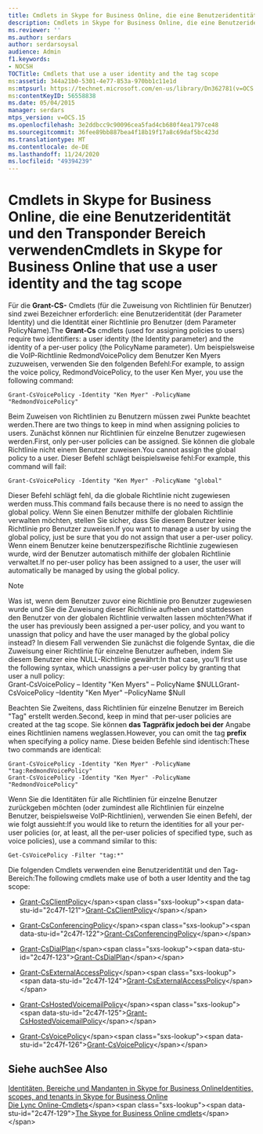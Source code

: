 ```yaml
---
title: Cmdlets in Skype for Business Online, die eine Benutzeridentität und den Transponder Bereich verwenden
description: Cmdlets in Skype for Business Online, die eine Benutzeridentität und den Transponder Bereich verwenden.
ms.reviewer: ''
ms.author: serdars
author: serdarsoysal
audience: Admin
f1.keywords:
- NOCSH
TOCTitle: Cmdlets that use a user identity and the tag scope
ms:assetid: 344a21b0-5301-4e77-853a-970bb1c11e1d
ms:mtpsurl: https://technet.microsoft.com/en-us/library/Dn362781(v=OCS.15)
ms:contentKeyID: 56558838
ms.date: 05/04/2015
manager: serdars
mtps_version: v=OCS.15
ms.openlocfilehash: 3e2ddbcc9c90096cea5fad4cb680f4ea1797ce48
ms.sourcegitcommit: 36fee89bb887bea4f18b19f17a8c69daf5bc423d
ms.translationtype: MT
ms.contentlocale: de-DE
ms.lasthandoff: 11/24/2020
ms.locfileid: "49394239"
---
```

# <a name="cmdlets-in-skype-for-business-online-that-use-a-user-identity-and-the-tag-scope"></a><span data-ttu-id="2c47f-103">Cmdlets in Skype for Business Online, die eine Benutzeridentität und den Transponder Bereich verwenden</span><span class="sxs-lookup"><span data-stu-id="2c47f-103">Cmdlets in Skype for Business Online that use a user identity and the tag scope</span></span>

 


<span data-ttu-id="2c47f-104">Für die **Grant-CS-** Cmdlets (für die Zuweisung von Richtlinien für Benutzer) sind zwei Bezeichner erforderlich: eine Benutzeridentität (der Parameter Identity) und die Identität einer Richtlinie pro Benutzer (dem Parameter PolicyName).</span><span class="sxs-lookup"><span data-stu-id="2c47f-104">The **Grant-Cs** cmdlets (used for assigning policies to users) require two identifiers: a user identity (the Identity parameter) and the identity of a per-user policy (the PolicyName parameter).</span></span> <span data-ttu-id="2c47f-105">Um beispielsweise die VoIP-Richtlinie RedmondVoicePolicy dem Benutzer Ken Myers zuzuweisen, verwenden Sie den folgenden Befehl:</span><span class="sxs-lookup"><span data-stu-id="2c47f-105">For example, to assign the voice policy, RedmondVoicePolicy, to the user Ken Myer, you use the following command:</span></span>

    Grant-CsVoicePolicy -Identity "Ken Myer" -PolicyName "RedmondVoicePolicy"

<span data-ttu-id="2c47f-106">Beim Zuweisen von Richtlinien zu Benutzern müssen zwei Punkte beachtet werden.</span><span class="sxs-lookup"><span data-stu-id="2c47f-106">There are two things to keep in mind when assigning policies to users.</span></span> <span data-ttu-id="2c47f-107">Zunächst können nur Richtlinien für einzelne Benutzer zugewiesen werden.</span><span class="sxs-lookup"><span data-stu-id="2c47f-107">First, only per-user policies can be assigned.</span></span> <span data-ttu-id="2c47f-108">Sie können die globale Richtlinie nicht einem Benutzer zuweisen.</span><span class="sxs-lookup"><span data-stu-id="2c47f-108">You cannot assign the global policy to a user.</span></span> <span data-ttu-id="2c47f-109">Dieser Befehl schlägt beispielsweise fehl:</span><span class="sxs-lookup"><span data-stu-id="2c47f-109">For example, this command will fail:</span></span>

    Grant-CsVoicePolicy -Identity "Ken Myer" -PolicyName "global"

<span data-ttu-id="2c47f-110">Dieser Befehl schlägt fehl, da die globale Richtlinie nicht zugewiesen werden muss.</span><span class="sxs-lookup"><span data-stu-id="2c47f-110">This command fails because there is no need to assign the global policy.</span></span> <span data-ttu-id="2c47f-111">Wenn Sie einen Benutzer mithilfe der globalen Richtlinie verwalten möchten, stellen Sie sicher, dass Sie diesem Benutzer keine Richtlinie pro Benutzer zuweisen.</span><span class="sxs-lookup"><span data-stu-id="2c47f-111">If you want to manage a user by using the global policy, just be sure that you do not assign that user a per-user policy.</span></span> <span data-ttu-id="2c47f-112">Wenn einem Benutzer keine benutzerspezifische Richtlinie zugewiesen wurde, wird der Benutzer automatisch mithilfe der globalen Richtlinie verwaltet.</span><span class="sxs-lookup"><span data-stu-id="2c47f-112">If no per-user policy has been assigned to a user, the user will automatically be managed by using the global policy.</span></span>


> [!NOTE]  
> <span data-ttu-id="2c47f-113">Was ist, wenn dem Benutzer zuvor eine Richtlinie pro Benutzer zugewiesen wurde und Sie die Zuweisung dieser Richtlinie aufheben und stattdessen den Benutzer von der globalen Richtlinie verwalten lassen möchten?</span><span class="sxs-lookup"><span data-stu-id="2c47f-113">What if the user has previously been assigned a per-user policy, and you want to unassign that policy and have the user managed by the global policy instead?</span></span> <span data-ttu-id="2c47f-114">In diesem Fall verwenden Sie zunächst die folgende Syntax, die die Zuweisung einer Richtlinie für einzelne Benutzer aufheben, indem Sie diesem Benutzer eine NULL-Richtlinie gewährt:</span><span class="sxs-lookup"><span data-stu-id="2c47f-114">In that case, you’ll first use the following syntax, which unassigns a per-user policy by granting that user a null policy:</span></span><BR><span data-ttu-id="2c47f-115">Grant-CsVoicePolicy – Identity "Ken Myers" – PolicyName $NULL</span><span class="sxs-lookup"><span data-stu-id="2c47f-115">Grant-CsVoicePolicy –Identity "Ken Myer" –PolicyName $Null</span></span>



<span data-ttu-id="2c47f-116">Beachten Sie Zweitens, dass Richtlinien für einzelne Benutzer im Bereich "Tag" erstellt werden.</span><span class="sxs-lookup"><span data-stu-id="2c47f-116">Second, keep in mind that per-user policies are created at the tag scope.</span></span> <span data-ttu-id="2c47f-117">Sie können **das Tagpräfix jedoch bei der** Angabe eines Richtlinien namens weglassen.</span><span class="sxs-lookup"><span data-stu-id="2c47f-117">However, you can omit the tag **prefix** when specifying a policy name.</span></span> <span data-ttu-id="2c47f-118">Diese beiden Befehle sind identisch:</span><span class="sxs-lookup"><span data-stu-id="2c47f-118">These two commands are identical:</span></span>

    Grant-CsVoicePolicy -Identity "Ken Myer" -PolicyName "tag:RedmondVoicePolicy"
    Grant-CsVoicePolicy -Identity "Ken Myer" -PolicyName "RedmondVoicePolicy"

<span data-ttu-id="2c47f-119">Wenn Sie die Identitäten für alle Richtlinien für einzelne Benutzer zurückgeben möchten (oder zumindest alle Richtlinien für einzelne Benutzer, beispielsweise VoIP-Richtlinien), verwenden Sie einen Befehl, der wie folgt aussieht:</span><span class="sxs-lookup"><span data-stu-id="2c47f-119">If you would like to return the identities for all your per-user policies (or, at least, all the per-user policies of specified type, such as voice policies), use a command similar to this:</span></span>

    Get-CsVoicePolicy -Filter "tag:*"

<span data-ttu-id="2c47f-120">Die folgenden Cmdlets verwenden eine Benutzeridentität und den Tag-Bereich:</span><span class="sxs-lookup"><span data-stu-id="2c47f-120">The following cmdlets make use of both a user Identity and the tag scope:</span></span>

  - <span data-ttu-id="2c47f-121">[Grant-CsClientPolicy](https://technet.microsoft.com/library/gg412942\(v=ocs.15\))</span><span class="sxs-lookup"><span data-stu-id="2c47f-121">[Grant-CsClientPolicy](https://technet.microsoft.com/library/gg412942\(v=ocs.15\))</span></span>

  - <span data-ttu-id="2c47f-122">[Grant-CsConferencingPolicy](https://technet.microsoft.com/library/gg425937\(v=ocs.15\))</span><span class="sxs-lookup"><span data-stu-id="2c47f-122">[Grant-CsConferencingPolicy](https://technet.microsoft.com/library/gg425937\(v=ocs.15\))</span></span>

  - <span data-ttu-id="2c47f-123">[Grant-CsDialPlan](https://technet.microsoft.com/library/gg398547\(v=ocs.15\))</span><span class="sxs-lookup"><span data-stu-id="2c47f-123">[Grant-CsDialPlan](https://technet.microsoft.com/library/gg398547\(v=ocs.15\))</span></span>

  - <span data-ttu-id="2c47f-124">[Grant-CsExternalAccessPolicy](https://technet.microsoft.com/library/gg425942\(v=ocs.15\))</span><span class="sxs-lookup"><span data-stu-id="2c47f-124">[Grant-CsExternalAccessPolicy](https://technet.microsoft.com/library/gg425942\(v=ocs.15\))</span></span>

  - <span data-ttu-id="2c47f-125">[Grant-CsHostedVoicemailPolicy](https://technet.microsoft.com/library/gg412829\(v=ocs.15\))</span><span class="sxs-lookup"><span data-stu-id="2c47f-125">[Grant-CsHostedVoicemailPolicy](https://technet.microsoft.com/library/gg412829\(v=ocs.15\))</span></span>

  - <span data-ttu-id="2c47f-126">[Grant-CsVoicePolicy](https://technet.microsoft.com/library/gg398828\(v=ocs.15\))</span><span class="sxs-lookup"><span data-stu-id="2c47f-126">[Grant-CsVoicePolicy](https://technet.microsoft.com/library/gg398828\(v=ocs.15\))</span></span>

## <a name="see-also"></a><span data-ttu-id="2c47f-127">Siehe auch</span><span class="sxs-lookup"><span data-stu-id="2c47f-127">See Also</span></span>


[<span data-ttu-id="2c47f-128">Identitäten, Bereiche und Mandanten in Skype for Business Online</span><span class="sxs-lookup"><span data-stu-id="2c47f-128">Identities, scopes, and tenants in Skype for Business Online</span></span>](identities-scopes-and-tenants-in-skype-for-business-online.md)  
<span data-ttu-id="2c47f-129">[Die Lync Online-Cmdlets](https://technet.microsoft.com/library/dn362817\(v=ocs.15\))</span><span class="sxs-lookup"><span data-stu-id="2c47f-129">[The Skype for Business Online cmdlets](https://technet.microsoft.com/library/dn362817\(v=ocs.15\))</span></span>

